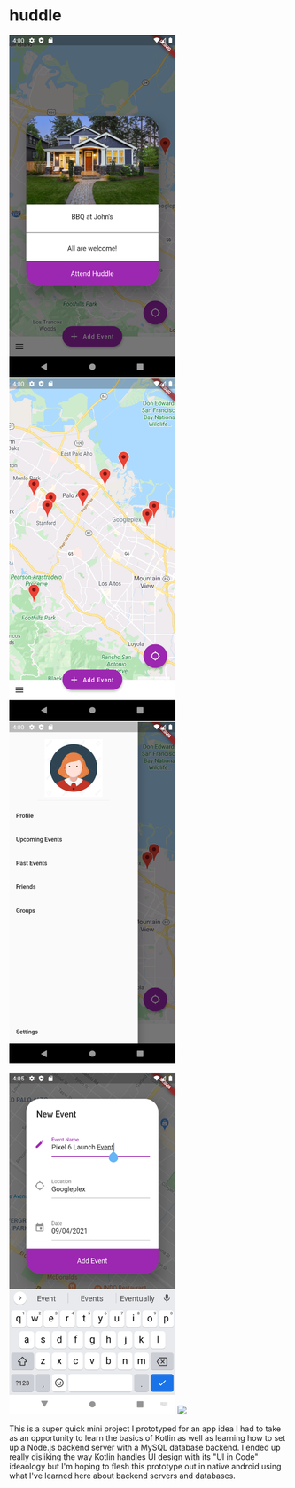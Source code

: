 # huddle

<p float="left">
  <img src="/pics/pic_1.png" width="300" />
  <img src="/pics/pic_2.png" width="300" />
  <img src="/pics/pic_3.png" width="300" />
</p>
<p float="left">
  <img src="/pics/pic_4.png" width="300" />
  <img src="/pics/pic_5.pngg" width="300" />
</p>


This is a super quick mini project I prototyped for an app idea I had
to take as an opportunity to learn the basics of Kotlin as well as
learning how to set up a Node.js backend server with a MySQL database
backend. I ended up really disliking the way Kotlin handles UI
design with its "UI in Code" ideaology but I'm hoping to flesh
this prototype out in native android using what I've learned here about
backend servers and databases.